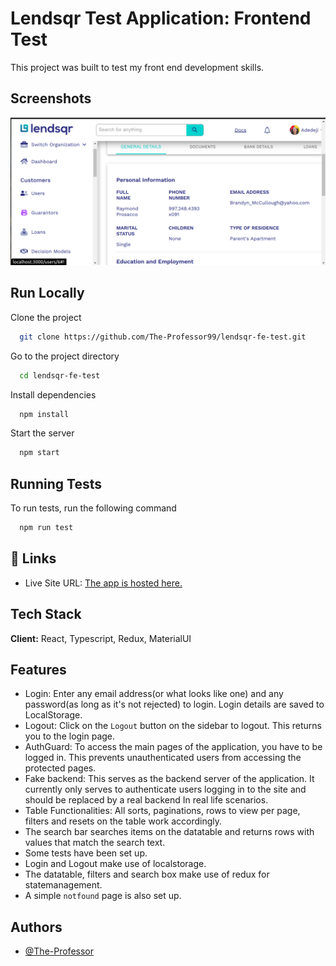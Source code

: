 # Lendsqr Test Application: Frontend Test

This project was built to test my front end development skills.

## Screenshots

![App Screenshot](./src/assets/screenshot.png)

## Run Locally

Clone the project

```bash
  git clone https://github.com/The-Professor99/lendsqr-fe-test.git
```

Go to the project directory

```bash
  cd lendsqr-fe-test
```

Install dependencies

```bash
  npm install
```

Start the server

```bash
  npm start
```

## Running Tests

To run tests, run the following command

```bash
  npm run test
```

## 🔗 Links

- Live Site URL: [The app is hosted here.](https://ihechi-festus-lendsqr-fe-test.netlify.app/)

## Tech Stack

**Client:** React, Typescript, Redux, MaterialUI

## Features

- Login: Enter any email address(or what looks like one) and any password(as long as it's not rejected) to login. Login details are saved to LocalStorage.
- Logout: Click on the `Logout` button on the sidebar to logout. This returns you to the login page.
- AuthGuard: To access the main pages of the application, you have to be logged in. This prevents unauthenticated users from accessing the protected pages.
- Fake backend: This serves as the backend server of the application. It currently only serves to authenticate users logging in to the site and should be replaced by a real backend In real life scenarios.
- Table Functionalities: All sorts, paginations, rows to view per page, filters and resets on the table work accordingly.
- The search bar searches items on the datatable and returns rows with values that match the search text.
- Some tests have been set up.
- Login and Logout make use of localstorage.
- The datatable, filters and search box make use of redux for statemanagement.
- A simple `notfound` page is also set up.

## Authors

- [@The-Professor](https://ihechifestus9.web.app/)
